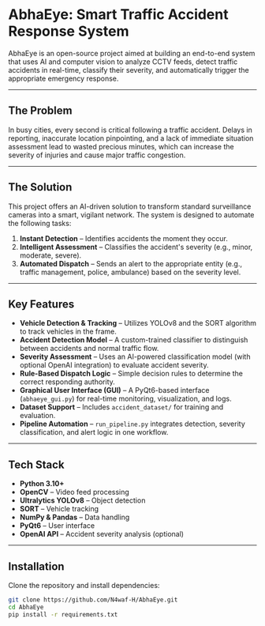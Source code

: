 # AbhaEye: Smart Traffic Accident Response System

AbhaEye is an open-source project aimed at building an end-to-end system that uses AI and computer vision to analyze CCTV feeds, detect traffic accidents in real-time, classify their severity, and automatically trigger the appropriate emergency response.

---

## The Problem
In busy cities, every second is critical following a traffic accident. Delays in reporting, inaccurate location pinpointing, and a lack of immediate situation assessment lead to wasted precious minutes, which can increase the severity of injuries and cause major traffic congestion.

---

## The Solution
This project offers an AI-driven solution to transform standard surveillance cameras into a smart, vigilant network. The system is designed to automate the following tasks:

1. **Instant Detection** – Identifies accidents the moment they occur.  
2. **Intelligent Assessment** – Classifies the accident's severity (e.g., minor, moderate, severe).  
3. **Automated Dispatch** – Sends an alert to the appropriate entity (e.g., traffic management, police, ambulance) based on the severity level.  

---

## Key Features
- **Vehicle Detection & Tracking** – Utilizes YOLOv8 and the SORT algorithm to track vehicles in the frame.  
- **Accident Detection Model** – A custom-trained classifier to distinguish between accidents and normal traffic flow.  
- **Severity Assessment** – Uses an AI-powered classification model (with optional OpenAI integration) to evaluate accident severity.  
- **Rule-Based Dispatch Logic** – Simple decision rules to determine the correct responding authority.  
- **Graphical User Interface (GUI)** – A PyQt6-based interface (`abhaeye_gui.py`) for real-time monitoring, visualization, and logs.  
- **Dataset Support** – Includes `accident_dataset/` for training and evaluation.  
- **Pipeline Automation** – `run_pipeline.py` integrates detection, severity classification, and alert logic in one workflow.  

---

## Tech Stack
- **Python 3.10+**  
- **OpenCV** – Video feed processing  
- **Ultralytics YOLOv8** – Object detection  
- **SORT** – Vehicle tracking  
- **NumPy & Pandas** – Data handling  
- **PyQt6** – User interface  
- **OpenAI API** – Accident severity analysis (optional)  

---

## Installation
Clone the repository and install dependencies:

```bash
git clone https://github.com/N4waf-H/AbhaEye.git
cd AbhaEye
pip install -r requirements.txt
